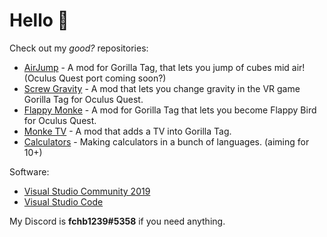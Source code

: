 # Hello :wave:

Check out my <i>good?</i> repositories:
- [AirJump](https://github.com/fchb1239/AirJump) - A mod for Gorilla Tag, that lets you jump of cubes mid air! (Oculus Quest port coming soon?)
- [Screw Gravity](https://github.com/fchb1239/ScrewGravity) - A mod that lets you change gravity in the VR game Gorilla Tag for Oculus Quest.
- [Flappy Monke](https://github.com/fchb1239/FlappyMonke) - A mod for Gorilla Tag that lets you become Flappy Bird for Oculus Quest.
- [Monke TV](https://github.com/fchb1239/MonkeTV) - A mod that adds a TV into Gorilla Tag.
- [Calculators](https://github.com/fchb1239/Calculators) - Making calculators in a bunch of languages. (aiming for 10+)

Software:
- [Visual Studio Community 2019](https://visualstudio.microsoft.com/downloads/)
- [Visual Studio Code](https://code.visualstudio.com/download)

My Discord is <b>fchb1239#5358</b> if you need anything.
